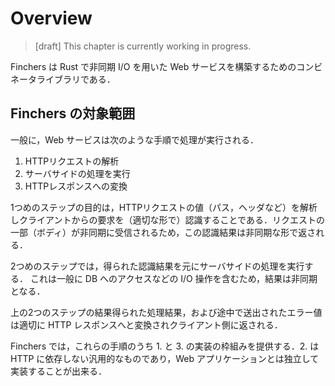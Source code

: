 # Overview

> [draft] This chapter is currently working in progress.

Finchers は Rust で非同期 I/O を用いた Web サービスを構築するためのコンビネータライブラリである．

## Finchers の対象範囲
一般に，Web サービスは次のような手順で処理が実行される．

1. HTTPリクエストの解析
2. サーバサイドの処理を実行
3. HTTPレスポンスへの変換

1つめのステップの目的は，HTTPリクエストの値（パス，ヘッダなど）を解析しクライアントからの要求を（適切な形で）認識することである．リクエストの一部（ボディ）が非同期に受信されるため，この認識結果は非同期な形で返される．

2つめのステップでは，得られた認識結果を元にサーバサイドの処理を実行する．
これは一般に DB へのアクセスなどの I/O 操作を含むため，結果は非同期となる．

上の2つのステップの結果得られた処理結果，および途中で送出されたエラー値は適切に HTTP レスポンスへと変換されクライアント側に返される．

Finchers では，これらの手順のうち 1. と 3. の実装の枠組みを提供する．2. は HTTP に依存しない汎用的なものであり，Web アプリケーションとは独立して実装することが出来る．